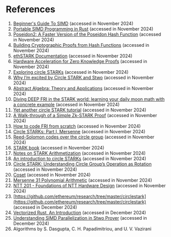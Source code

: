 # References

1. [Beginner's Guide To SIMD](https://github.com/rust-lang/portable-simd/blob/master/beginners-guide.md) (accessed in November 2024)
2. [Portable SIMD Programming in Rust](https://calebzulawski.github.io/rust-simd-book/) (accessed in November 2024)
3. [Poseidon2: A Faster Version of the Poseidon Hash Function](https://eprint.iacr.org/2023/323) (accessed in November 2024)
4. [Building Cryptographic Proofs from Hash Functions](https://snargsbook.org/) (accessed in November 2024)
5. [ethSTARK Documentation](https://eprint.iacr.org/2021/582) (accessed in November 2024)
6. [Hardware Acceleration for Zero Knowledge Proofs](https://www.paradigm.xyz/2022/04/zk-hardware) (accessed in November 2024)
7. [Exploring circle STARKs](https://vitalik.eth.limo/general/2024/07/23/circlestarks.html) (accessed in November 2024)
8. [Why I’m excited by Circle STARK and Stwo](https://elibensasson.blog/why-im-excited-by-circle-stark-and-stwo/) (accessed in November 2024)
9. [Abstract Algebra: Theory and Applications](http://abstract.ups.edu/aata/aata-toc.html) (accessed in November 2024)
10. [Diving DEEP FRI in the STARK world: learning your daily moon math with a concrete example](https://blog.lambdaclass.com/diving-deep-fri/#sampling-outside-the-original-domain) (accessed in November 2024)
11. [Yet another circle STARK tutorial](https://research.chainsafe.io/blog/circle-starks/) (accessed in November 2024)
12. [A Walk-through of a Simple Zk-STARK Proof](https://papers.ssrn.com/sol3/papers.cfm?abstract_id=4308637) (accessed in November 2024)
13. [How to code FRI from scratch](https://blog.lambdaclass.com/how-to-code-fri-from-scratch/) (accessed in November 2024)
14. [Circle STARKs: Part I, Mersenne](https://www.zksecurity.xyz/blog/posts/circle-starks-1/) (accessed in November 2024)
15. [Reed-Solomon codes over the circle group](https://www.researchgate.net/publication/371339788_Reed-Solomon_codes_over_the_circle_group) (accessed in November 2024)
16. [STARK book](https://zksecurity.github.io/stark-book/stark/overview.html) (accessed in November 2024)
17. [Notes on STARK Arithmetization](https://cronokirby.com/posts/2022/09/notes-on-stark-arithmetization/) (accessed in November 2024)
18. [An introduction to circle STARKs](https://blog.lambdaclass.com/an-introduction-to-circle-starks/) (accessed in November 2024)
19. [Circle STARK: Understanding Circle Group’s Operation as Rotation](https://www.shuangcrypto.com/2024/11/13/circle-stark-understanding-circle-group/) (accessed in November 2024)
20. [Coset](https://www.shuangcrypto.com/2024/11/06/coset/) (accessed in November 2024)
21. [Mersenne 31 Polynomial Arithmetic](https://github.com/ingonyama-zk/papers/blob/main/Mersenne31_polynomial_arithmetic.pdf) (accessed in November 2024)
22. [NTT 201 - Foundations of NTT Hardware Design](https://github.com/ingonyama-zk/papers/blob/main/ntt_201_book.pdf) (accessed in November 2024)
23. [https://github.com/ethereum/research/tree/master/circlestark](https://github.com/ethereum/research/tree/master/circlestark) (accessed in December 2024)
24. [Vectorized Rust, An Introduction](https://x.com/jtriley_eth/status/1866137961471103002) (accessed in December 2024)
25. [Understanding SIMD Parallelization in Stwo Prover](https://x.com/raphael_dkhn/status/1866783357801058704) (accessed in December 2024)
26. Algorithms by S. Dasgupta, C. H. Papadimitriou, and U. V. Vazirani